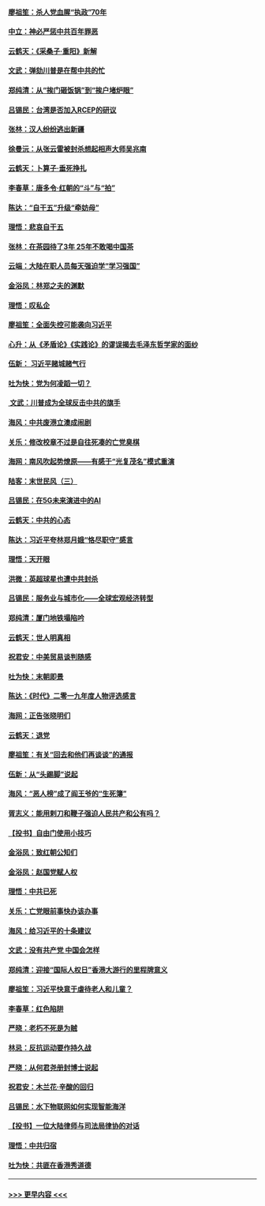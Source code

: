 #### [廖祖笙：杀人党血腥“执政”70年](../pages/nsc993/n11745144.md?t=12252311) 
#### [中立：神必严惩中共百年罪恶](../pages/nsc993/n11744970.md?t=12252311) 
#### [云鹤天：《采桑子‧重阳》新解](../pages/nsc993/n11744948.md?t=12252311) 
#### [文武：弹劾川普是在帮中共的忙](../pages/nsc993/n11744758.md?t=12252311) 
#### [郑纯清：从“挨门砸饭锅”到“挨户堵炉眼”](../pages/nsc993/n11744745.md?t=12252311) 
#### [吕锡民：台湾是否加入RCEP的研议](../pages/nsc993/n11744701.md?t=12252311) 
#### [张林：汉人纷纷逃出新疆](../pages/nsc993/n11743530.md?t=12252311) 
#### [徐曼沅：从张云雷被封杀想起相声大师吴兆南](../pages/nsc993/n11741816.md?t=12252311) 
#### [云鹤天：卜算子‧垂死挣扎](../pages/nsc993/n11739956.md?t=12252311) 
#### [李春草：唐多令‧红朝的“斗”与“拍”](../pages/nsc993/n11739830.md?t=12252311) 
#### [陈达：“自干五”升级“牵妨母”](../pages/nsc993/n11739724.md?t=12252311) 
#### [理悟：悲哀自干五](../pages/nsc993/n11739547.md?t=12252311) 
#### [张林：在茶园待了3年 25年不敢喝中国茶](../pages/nsc993/n11739240.md?t=12252311) 
#### [云端：大陆在职人员每天强迫学“学习强国”](../pages/nsc993/n11738735.md?t=12252311) 
#### [金浴凤：林郑之夫的渊默](../pages/nsc993/n11737735.md?t=12252311) 
#### [理悟：叹私企](../pages/nsc993/n11737715.md?t=12252311) 
#### [廖祖笙：全面失控可能袭向习近平](../pages/nsc993/n11737704.md?t=12252311) 
#### [心升：从《矛盾论》《实践论》的谬误揭去毛泽东哲学家的面纱](../pages/nsc993/n11736962.md?t=12252311) 
#### [伍新： 习近平赌城赌气行](../pages/nsc993/n11736929.md?t=12252311) 
#### [吐为快：党为何凌蹈一切？](../pages/nsc993/n11736915.md?t=12252311) 
#### [ 文武：川普成为全球反击中共的旗手](../pages/nsc993/n11736882.md?t=12252311) 
#### [海风：中共废港立澳成闹剧](../pages/nsc993/n11735857.md?t=12252311) 
#### [关乐：修改校章不过是自往死凑的亡党臭棋](../pages/nsc993/n11735097.md?t=12252311) 
#### [海网：南风吹起势燎原——有感于“光复茂名”模式重演](../pages/nsc993/n11732308.md?t=12252311) 
#### [陆客：末世民风（三）](../pages/nsc993/n11732211.md?t=12252311) 
#### [吕锡民：在5G未来演进中的AI](../pages/nsc993/n11730010.md?t=12252311) 
#### [云鹤天：中共的心态](../pages/nsc993/n11729906.md?t=12252311) 
#### [陈达：习近平夸林郑月娥“恪尽职守”感言](../pages/nsc993/n11729881.md?t=12252311) 
#### [理悟：天开眼](../pages/nsc993/n11729699.md?t=12252311) 
#### [洪微：英超球星也遭中共封杀](../pages/nsc993/n11727243.md?t=12252311) 
#### [吕锡民：服务业与城市化——全球宏观经济转型](../pages/nsc993/n11725845.md?t=12252311) 
#### [郑纯清：厦门地铁塌陷吟](../pages/nsc993/n11725813.md?t=12252311) 
#### [云鹤天：世人明真相](../pages/nsc993/n11725621.md?t=12252311) 
#### [祝君安：中美贸易谈判随感](../pages/nsc993/n11725609.md?t=12252311) 
#### [吐为快：末朝即景](../pages/nsc993/n11723365.md?t=12252311) 
#### [陈达：《时代》二零一九年度人物评选感言](../pages/nsc993/n11723337.md?t=12252311) 
#### [海网：正告张晓明们](../pages/nsc993/n11723228.md?t=12252311) 
#### [云鹤天：退党](../pages/nsc993/n11723056.md?t=12252311) 
#### [廖祖笙：有关“回去和他们再谈谈”的通报](../pages/nsc993/n11722442.md?t=12252311) 
#### [伍新：从“头踢脚”说起](../pages/nsc993/n11722429.md?t=12252311) 
#### [海风：“恶人榜”成了阎王爷的“生死簿”](../pages/nsc993/n11722272.md?t=12252311) 
#### [胥志义：能用剌刀和鞭子强迫人民共产和公有吗？](../pages/nsc993/n11720569.md?t=12252311) 
#### [【投书】自由门使用小技巧](../pages/nsc993/n11720180.md?t=12252311) 
#### [金浴凤：致红朝公知们](../pages/nsc993/n11720563.md?t=12252311) 
#### [金浴凤：赵国党赋人权](../pages/nsc993/n11720533.md?t=12252311) 
#### [理悟：中共已死](../pages/nsc993/n11720233.md?t=12252311) 
#### [关乐：亡党眼前事快办该办事](../pages/nsc993/n11719160.md?t=12252311) 
#### [海风：给习近平的十条建议](../pages/nsc993/n11717616.md?t=12252311) 
#### [文武：没有共产党 中国会怎样](../pages/nsc993/n11717584.md?t=12252311) 
#### [郑纯清：迎接“国际人权日”香港大游行的里程牌意义](../pages/nsc993/n11717417.md?t=12252311) 
#### [廖祖笙：习近平快意于虐待老人和儿童？](../pages/nsc993/n11715313.md?t=12252311) 
#### [李春草：红色陷阱](../pages/nsc993/n11715029.md?t=12252311) 
#### [严晓：老朽不死是为贼](../pages/nsc993/n11712910.md?t=12252311) 
#### [林忌：反抗运动要作持久战](../pages/nsc993/n11712623.md?t=12252311) 
#### [严晓：从何君尧册封博士说起](../pages/nsc993/n11712465.md?t=12252311) 
#### [祝君安：木兰花·辛酸的回归](../pages/nsc993/n11712381.md?t=12252311) 
#### [吕锡民：水下物联网如何实现智能海洋](../pages/nsc993/n11711158.md?t=12252311) 
#### [【投书】一位大陆律师与司法局律协的对话](../pages/nsc993/n11709675.md?t=12252311) 
#### [理悟：中共归宿](../pages/nsc993/n11710059.md?t=12252311) 
#### [吐为快：共匪在香港秀道德](../pages/nsc993/n11709979.md?t=12252311) 

----
#### [ >>> 更早内容 <<< ](../indexes/nsc993-earlier.md)
